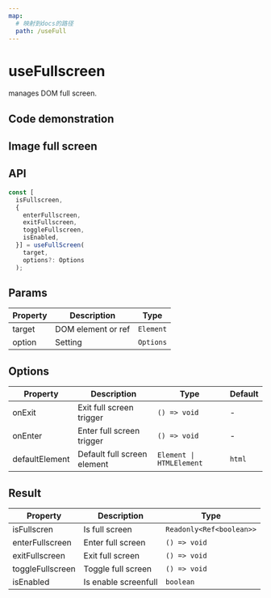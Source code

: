 ```yaml
---
map:
  # 映射到docs的路径
  path: /useFull
---
```


# useFullscreen

manages DOM full screen.

## Code demonstration

<demo src="./demo/demo.vue"
  language="vue"
  title="Basic usage"
  desc="Enter full screen without passing ref"> </demo>

## Image full screen

<demo src="./demo/demo1.vue"
  language="vue"
  title="Image full screen"
  desc="Pass the ref setting element into full screen"> </demo>

## API

```typescript
const [
  isFullscreen,
  {
    enterFullscreen,
    exitFullscreen,
    toggleFullscreen,
    isEnabled,
  }] = useFullScreen(
    target,
    options?: Options
  );
```

## Params

| Property | Description        | Type      |
| -------- | ------------------ | --------- |
| target   | DOM element or ref | `Element` | `() => Element` | `MutableRefObject<Element>` |
| option   | Setting            | `Options` |

## Options

| Property       | Description                 | Type                     | Default |
| -------------- | --------------------------- | ------------------------ | ------- |
| onExit         | Exit full screen trigger    | `() => void`             | -       |
| onEnter        | Enter full screen trigger   | `() => void`             | -       |
| defaultElement | Default full screen element | `Element \| HTMLElement` | `html`  |

## Result

| Property         | Description          | Type                     |
| ---------------- | -------------------- | ------------------------ |
| isFullscren      | Is full screen       | `Readonly<Ref<boolean>>` |
| enterFullscreen  | Enter full screen    | `() => void`             |
| exitFullscreen   | Exit full screen     | `() => void`             |
| toggleFullscreen | Toggle full screen   | `() => void`             |
| isEnabled        | Is enable screenfull | `boolean`                |
